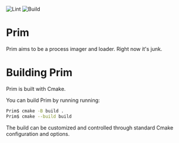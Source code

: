 ![Lint](https://github.com/patha454/Prim/workflows/Lint/badge.svg?branch=master)
![Build](https://github.com/patha454/Prim/workflows/Build/badge.svg?branch=master)
# Prim
Prim aims to be a process imager and loader. Right now it's junk.

# Building Prim

Prim is built with Cmake.

You can build Prim by running running:
```sh
Prim$ cmake -B build .
Prim$ cmake --build build
```

The build can be customized and controlled through standard Cmake configuration and options.
